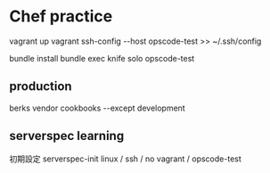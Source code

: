 # Chef practice

vagrant up
vagrant ssh-config --host opscode-test >> ~/.ssh/config

bundle install
bundle exec knife solo opscode-test

## production
berks vendor cookbooks --except development


## serverspec learning
初期設定
serverspec-init
linux / ssh / no vagrant / opscode-test
